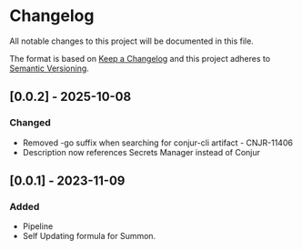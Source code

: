 # Changelog
All notable changes to this project will be documented in this file.

The format is based on [Keep a Changelog](http://keepachangelog.com/en/1.0.0/)
and this project adheres to [Semantic Versioning](http://semver.org/spec/v2.0.0.html).

## [0.0.2] - 2025-10-08
### Changed
  - Removed -go suffix when searching for conjur-cli artifact - CNJR-11406
  - Description now references Secrets Manager instead of Conjur 

## [0.0.1] - 2023-11-09
### Added
- Pipeline
- Self Updating formula for Summon.